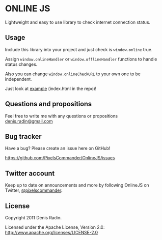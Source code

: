 ONLINE JS
========

Lightweight and easy to use library to check internet connection status.

Usage
-----

Include this library into your project and just check is <code>window.online</code> true.

Assign <code>window.onlineHandler</code> or <code>window.offlineHandler</code> functions to handle status changes.

Also you can change <code>window.onlineCheckURL</code> to your own one to be independent.

Just look at <a href="http://pixelscommander.com/polygon/onlinejs/">example</a> (index.html in the repo)!


Questions and propositions
--------------------------

Feel free to write me with any questions or propositions <a href="mailto:denis.radin@gmail.com">denis.radin@gmail.com</a>


Bug tracker
-----------

Have a bug? Please create an issue here on GitHub!

https://github.com/PixelsCommander/OnlineJS/issues


Twitter account
---------------

Keep up to date on announcements and more by following OnlineJS on Twitter, <a href="http://twitter.com/pixelscommander">@pixelscommander</a>.


License
---------------------

Copyright 2011 Denis Radin.

Licensed under the Apache License, Version 2.0: http://www.apache.org/licenses/LICENSE-2.0